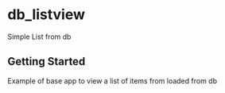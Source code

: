 # db_listview

Simple List from db

## Getting Started

Example of base app to view a list of items from loaded from db


